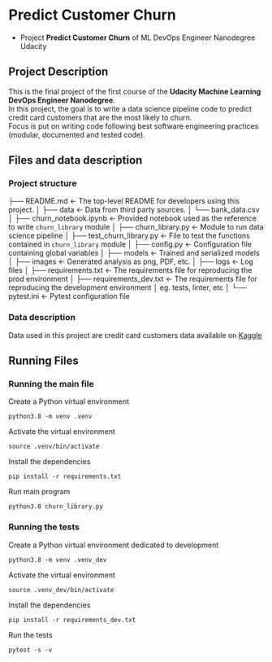 # Predict Customer Churn

- Project **Predict Customer Churn** of ML DevOps Engineer Nanodegree Udacity

## Project Description
This is the final project of the first course of the **Udacity Machine Learning DevOps Engineer Nanodegree**.  
In this project, the goal is to write a data science pipeline code to predict credit card customers that are the most likely to churn.  
Focus is put on writing code following best software engineering practices (modular, documented and tested code).

## Files and data description

### Project structure

├── README.md              <- The top-level README for developers using this project.
│
├── data                   <- Data from third party sources.
│   └── bank_data.csv      
│
├── churn_notebook.ipynb   <- Provided notebook used as the reference to write `churn_library` module
│
├── churn_library.py       <- Module to run data science pipeline
│
├── test_churn_library.py  <- File to test the functions contained in `churn_library` module
│
├── config.py              <- Configuration file containing global variables
│
├── models                 <- Trained and serialized models
│
├── images                 <- Generated analysis as png, PDF, etc.
│
├── logs                   <- Log files
│
├── requirements.txt       <- The requirements file for reproducing the prod environment
│
├── requirements_dev.txt   <- The requirements file for reproducing the development environment
│                             eg. tests, linter, etc
│
└── pytest.ini             <- Pytest configuration file

### Data description

Data used in this project are credit card customers data available on [Kaggle](https://www.kaggle.com/datasets/sakshigoyal7/credit-card-customers/code)

## Running Files

### Running the main file

Create a Python virtual environment
```
python3.8 -m venv .venv
```

Activate the virtual environment
```
source .venv/bin/activate
```

Install the dependencies
```
pip install -r requirements.txt
```

Run main program
```
python3.8 churn_library.py
```

### Running the tests

Create a Python virtual environment dedicated to development
```
python3.8 -m venv .venv_dev
```

Activate the virtual environment
```
source .venv_dev/bin/activate
```

Install the dependencies
```
pip install -r requirements_dev.txt
```

Run the tests
```
pytest -s -v
```
